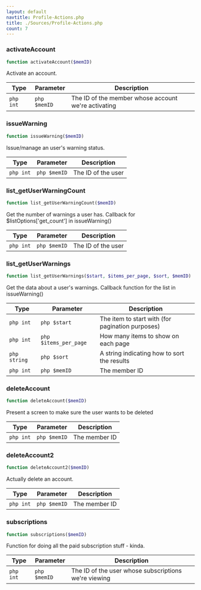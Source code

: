 ```yaml
---
layout: default
navtitle: Profile-Actions.php
title: ./Sources/Profile-Actions.php
count: 7
---
```


### activateAccount

```php
function activateAccount($memID)
```
Activate an account.



Type|Parameter|Description
---|---|---
`php int`|`php $memID`|The ID of the member whose account we're activating

### issueWarning

```php
function issueWarning($memID)
```
Issue/manage an user's warning status.



Type|Parameter|Description
---|---|---
`php int`|`php $memID`|The ID of the user

### list_getUserWarningCount

```php
function list_getUserWarningCount($memID)
```
Get the number of warnings a user has. Callback for $listOptions['get_count'] in issueWarning()



Type|Parameter|Description
---|---|---
`php int`|`php $memID`|The ID of the user

### list_getUserWarnings

```php
function list_getUserWarnings($start, $items_per_page, $sort, $memID)
```
Get the data about a user's warnings. Callback function for the list in issueWarning()



Type|Parameter|Description
---|---|---
`php int`|`php $start`|The item to start with (for pagination purposes)
`php int`|`php $items_per_page`|How many items to show on each page
`php string`|`php $sort`|A string indicating how to sort the results
`php int`|`php $memID`|The member ID

### deleteAccount

```php
function deleteAccount($memID)
```
Present a screen to make sure the user wants to be deleted



Type|Parameter|Description
---|---|---
`php int`|`php $memID`|The member ID

### deleteAccount2

```php
function deleteAccount2($memID)
```
Actually delete an account.



Type|Parameter|Description
---|---|---
`php int`|`php $memID`|The member ID

### subscriptions

```php
function subscriptions($memID)
```
Function for doing all the paid subscription stuff - kinda.



Type|Parameter|Description
---|---|---
`php int`|`php $memID`|The ID of the user whose subscriptions we're viewing

